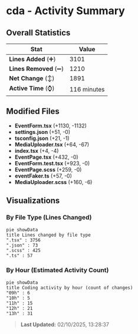# cda - Activity Summary 

## Overall Statistics

| Stat                   | Value                                                             |
| ---------------------- | ----------------------------------------------------------------- |
| **Lines Added** (➕)   | 3101                                          |
| **Lines Removed** (➖) | 1210                                        |
| **Net Change** (↕)    | 1891                |
| **Active Time** (⌚)   | 116 minutes |


## Modified Files
- **EventForm.tsx** (+1130, -1132)
- **settings.json** (+51, -0)
- **tsconfig.json** (+21, -1)
- **MediaUploader.tsx** (+64, -67)
- **index.tsx** (+4, -4)
- **EventPage.tsx** (+432, -0)
- **EventForm.test.tsx** (+923, -0)
- **EventPage.scss** (+259, -0)
- **eventFaker.ts** (+57, -0)
- **MediaUploader.scss** (+160, -6)

## Visualizations

### By File Type (Lines Changed)

```mermaid
pie showData
title Lines changed by file type
".tsx" : 3756
".json" : 73
".scss" : 425
".ts" : 57
```

### By Hour (Estimated Activity Count)

```mermaid
pie showData
title Coding activity by hour (count of changes)
"09h" : 6
"10h" : 5
"11h" : 15
"12h" : 21
"13h" : 31
```


> **Last Updated:** 02/10/2025, 13:28:37